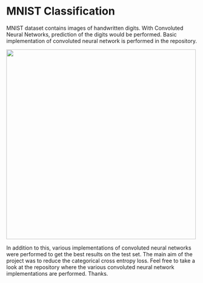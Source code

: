 # MNIST Classification
MNIST dataset contains images of handwritten digits. With Convoluted Neural Networks, prediction of the digits would be performed. Basic implementation of convoluted neural network is performed in the repository.  

<img src = "https://github.com/suhasmaddali/GIF-files/blob/main/mnist_gif.gif" width = 500 />

In addition to this, various implementations of convoluted neural networks were performed to get the best results on the test set. The main aim of the project was to reduce the categorical cross entropy loss. Feel free to take a look at the repository where the various convoluted neural network implementations are performed. Thanks. 
